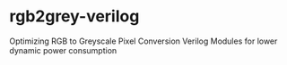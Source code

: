 # rgb2grey-verilog
Optimizing RGB to Greyscale Pixel Conversion Verilog Modules for lower dynamic power consumption
